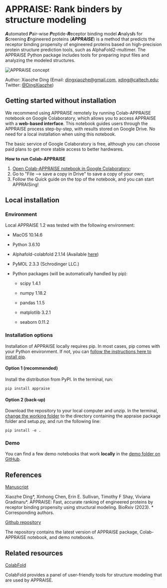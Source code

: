 # APPRAISE: Rank binders by structure modeling

***A***utomated ***P***air-wise ***P***eptide-***R***eceptor binding model ***A***nalys***I***s for ***S***creening ***E***ngineered proteins (***APPRAISE***) is a method that predicts the receptor binding propensity of engineered proteins based on high-precision protein structure prediction tools, such as AlphaFold2-multimer. The APPRAISE Python package includes tools for preparing input files and analyzing the modeled structures.

![APPRAISE concept](./APPRAISE_concept.png)

Author: Xiaozhe Ding (Email: dingxiaozhe@gmail.com, xding@caltech.edu; Twitter: [@DingXiaozhe](https://twitter.com/dingxiaozhe?lang=en))

## Getting started without installation

We recommend using APPRAISE remotely by running Colab-APPRAISE notebook on Google Colaboratory, which allows you to access APPRAISE with a **web-based interface**. This notebook guides users through the APPRAISE process step-by-step, with results stored on Google Drive. No need for a local installation when using this notebook.

The basic service of Google Colaboratory is free, although you can choose paid plans to get more stable access to better hardwares.

**How to run Colab-APPRAISE**
1. [Open Colab-APPRAISE notebook in Google Colaboratory](https://colab.research.google.com/github/xz-ding/APPRAISE/blob/main/Colab_APPRAISE.ipynb);
2. Go to "File --> save a copy in Drive" to save a copy of your own;
3. Follow the Quick guide on the top of the notebook, and you can start APPRAISing!

## Local installation

### Environment

Local APPRAISE 1.2 was tested with the following environment:

 - MacOS 10.14.6

 - Python 3.6.10

 - Alphafold-colabfold 2.1.14 (Available [here](https://github.com/sokrypton/ColabFold))

 - PyMOL 2.3.3 (Schrodinger LLC.)

 - Python packages (will be automatically handled by pip):

    - scipy 1.4.1

    - numpy 1.18.2

    - pandas 1.1.5

    - matplotlib 3.2.1

    - seaborn 0.11.2


### Installation options

Installation of APPRAISE locally requires pip. In most cases, pip comes with your Python environment. If not, you can [follow the instructions here to install pip](https://pip.pypa.io/en/stable/installation/).

#### Option 1 (recommended)
Install the distribution from PyPI. In the terminal, run:

```
pip install appraise
```

#### Option 2 (back-up)
Download the repository to your local computer and unzip. In the terminal, [change the working folder](https://ss64.com/osx/cd.html) to the directory containing the appraise package folder and setup.py, and run the following line:

```
pip install -e .
```

### Demo
You can find a few demo notebooks that work **locally** in the [demo folder on GitHub](https://github.com/GradinaruLab/APPRAISE/tree/main/demo).

## References

[Manuscript](http://biorxiv.org/content/10.1101/2023.01.11.523680v1)

Xiaozhe Ding\*, Xinhong Chen, Erin E. Sullivan, Timothy F Shay, Viviana Gradinaru\*. APPRAISE: Fast, accurate ranking of engineered proteins by receptor binding propensity using structural modeling. BioRxiv (2023). \* Corresponding authors.

[Github repository](https://github.com/xz-ding/APPRAISE)

The repository contains the latest version of APPRAISE package, Colab-APPRAISE notebook, and demo notebooks.

## Related resources

[ColabFold](https://github.com/sokrypton/ColabFold)

ColabFold provides a panel of user-friendly tools for structure modeling that are used by APPRAISE.
